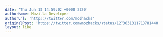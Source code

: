 ```yaml
---
date: 'Thu Jun 18 14:59:02 +0000 2020'
authorName: Mozilla Developer
authorUrl: 'https://twitter.com/mozhacks'
originalPost: 'https://twitter.com/mozhacks/status/1273631311710781440'
layout: like
---
```

